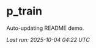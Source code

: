 # p_train

Auto-updating README demo.

<!--START_SECTION:status-->
_Last run: 2025-10-04 04:22 UTC_
<!--END_SECTION:status-->



























































































































































































































































































































































































































































































































































































































































































































































































































































































































































































































































